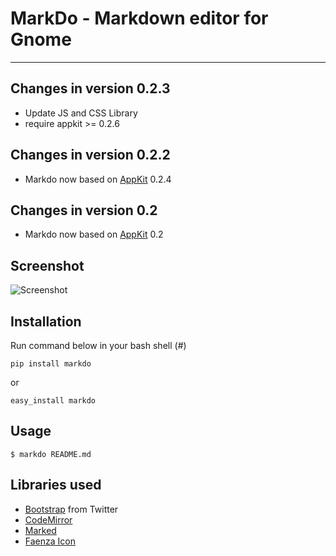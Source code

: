# MarkDo - Markdown editor for Gnome
---

## Changes in version 0.2.3
- Update JS and CSS Library
- require appkit >= 0.2.6

## Changes in version 0.2.2
- Markdo now based on [AppKit](http://nitipit.github.com/appkit/) 0.2.4

## Changes in version 0.2
- Markdo now based on [AppKit](http://nitipit.github.com/appkit/) 0.2

## Screenshot
![Screenshot](https://raw.github.com/nitipit/markdo/master/doc/fedora-screenshot.png)

## Installation
Run command below in your bash shell (#)
```
pip install markdo
```
or
```
easy_install markdo
```

## Usage
```
$ markdo README.md
```
## Libraries used
- [Bootstrap](http://twitter.github.com/bootstrap/) from Twitter
- [CodeMirror](http://codemirror.net/)
- [Marked](https://github.com/chjj/marked/)
- [Faenza Icon](http://tiheum.deviantart.com/art/Faenza-Icons-173323228)
